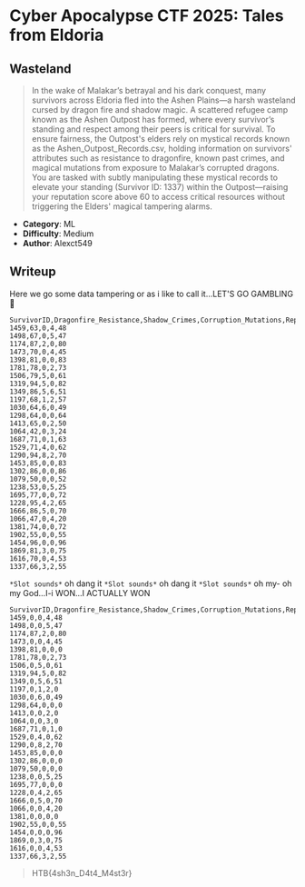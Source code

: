 # Cyber Apocalypse CTF 2025: Tales from Eldoria

## Wasteland
> In the wake of Malakar’s betrayal and his dark conquest, many survivors across Eldoria fled into the Ashen Plains—a harsh wasteland cursed by dragon fire and shadow magic. A scattered refugee camp known as the Ashen Outpost has formed, where every survivor’s standing and respect among their peers is critical for survival. To ensure fairness, the Outpost's elders rely on mystical records known as the Ashen_Outpost_Records.csv, holding information on survivors' attributes such as resistance to dragonfire, known past crimes, and magical mutations from exposure to Malakar’s corrupted dragons. You are tasked with subtly manipulating these mystical records to elevate your standing (Survivor ID: 1337) within the Outpost—raising your reputation score above 60 to access critical resources without triggering the Elders' magical tampering alarms.


- **Category**: ML 
- **Difficulty**: Medium
- **Author**: Alexct549

## Writeup

Here we go some data tampering or as i like to call it...LET'S GO GAMBLING 🎰

```
SurvivorID,Dragonfire_Resistance,Shadow_Crimes,Corruption_Mutations,Reputation
1459,63,0,4,48
1498,67,0,5,47
1174,87,2,0,80
1473,70,0,4,45
1398,81,0,0,83
1781,78,0,2,73
1506,79,5,0,61
1319,94,5,0,82
1349,86,5,6,51
1197,68,1,2,57
1030,64,6,0,49
1298,64,0,0,64
1413,65,0,2,50
1064,42,0,3,24
1687,71,0,1,63
1529,71,4,0,62
1290,94,8,2,70
1453,85,0,0,83
1302,86,0,0,86
1079,50,0,0,52
1238,53,0,5,25
1695,77,0,0,72
1228,95,4,2,65
1666,86,5,0,70
1066,47,0,4,20
1381,74,0,0,72
1902,55,0,0,55
1454,96,0,0,96
1869,81,3,0,75
1616,70,0,4,53
1337,66,3,2,55
```

`*Slot sounds*` oh dang it `*Slot sounds*` oh dang it `*Slot sounds*` oh my- oh my God...I-i WON...I ACTUALLY WON

```
SurvivorID,Dragonfire_Resistance,Shadow_Crimes,Corruption_Mutations,Reputation
1459,0,0,4,48
1498,0,0,5,47
1174,87,2,0,80
1473,0,0,4,45
1398,81,0,0,0
1781,78,0,2,73
1506,0,5,0,61
1319,94,5,0,82
1349,0,5,6,51
1197,0,1,2,0
1030,0,6,0,49
1298,64,0,0,0
1413,0,0,2,0
1064,0,0,3,0
1687,71,0,1,0
1529,0,4,0,62
1290,0,8,2,70
1453,85,0,0,0
1302,86,0,0,0
1079,50,0,0,0
1238,0,0,5,25
1695,77,0,0,0
1228,0,4,2,65
1666,0,5,0,70
1066,0,0,4,20
1381,0,0,0,0
1902,55,0,0,55
1454,0,0,0,96
1869,0,3,0,75
1616,0,0,4,53
1337,66,3,2,55
```
> HTB{4sh3n_D4t4_M4st3r}
